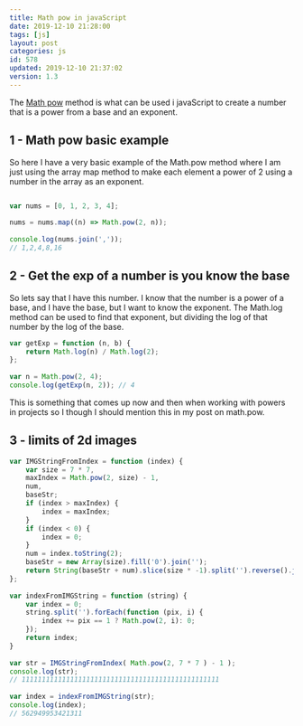 ```yaml
---
title: Math pow in javaScript
date: 2019-12-10 21:28:00
tags: [js]
layout: post
categories: js
id: 578
updated: 2019-12-10 21:37:02
version: 1.3
---
```


The [Math pow](https://developer.mozilla.org/en-US/docs/Web/JavaScript/Reference/Global_Objects/Math/pow) method is what can be used i javaScript to create a number that is a power from a base and an exponent.

<!-- more -->

## 1 - Math pow basic example

So here I have a very basic example of the Math.pow method where I am just using the array map method to make each element a power of 2 using a number in the array as an exponent.

```js

var nums = [0, 1, 2, 3, 4];
 
nums = nums.map((n) => Math.pow(2, n));
 
console.log(nums.join(','));
// 1,2,4,8,16
```

## 2 - Get the exp of a number is you know the base

So lets say that I have this number. I know that the number is a power of a base, and I have the base, but I want to know the exponent. The Math.log method can be used to find that exponent, but dividing the log of that number by the log of the base.

```js
var getExp = function (n, b) {
    return Math.log(n) / Math.log(2);
};
 
var n = Math.pow(2, 4);
console.log(getExp(n, 2)); // 4
```

This is something that comes up now and then when working with powers in projects so I though I should mention this in my post on math.pow.

## 3 - limits of 2d images

```js
var IMGStringFromIndex = function (index) {
    var size = 7 * 7,
    maxIndex = Math.pow(2, size) - 1,
    num,
    baseStr;
    if (index > maxIndex) {
        index = maxIndex;
    }
    if (index < 0) {
        index = 0;
    }
    num = index.toString(2);
    baseStr = new Array(size).fill('0').join('');
    return String(baseStr + num).slice(size * -1).split('').reverse().join('');
};
 
var indexFromIMGString = function (string) {
    var index = 0;
    string.split('').forEach(function (pix, i) {
        index += pix == 1 ? Math.pow(2, i): 0;
    });
    return index;
}
 
var str = IMGStringFromIndex( Math.pow(2, 7 * 7 ) - 1 );
console.log(str);
// 1111111111111111111111111111111111111111111111111
 
var index = indexFromIMGString(str);
console.log(index);
// 562949953421311
```